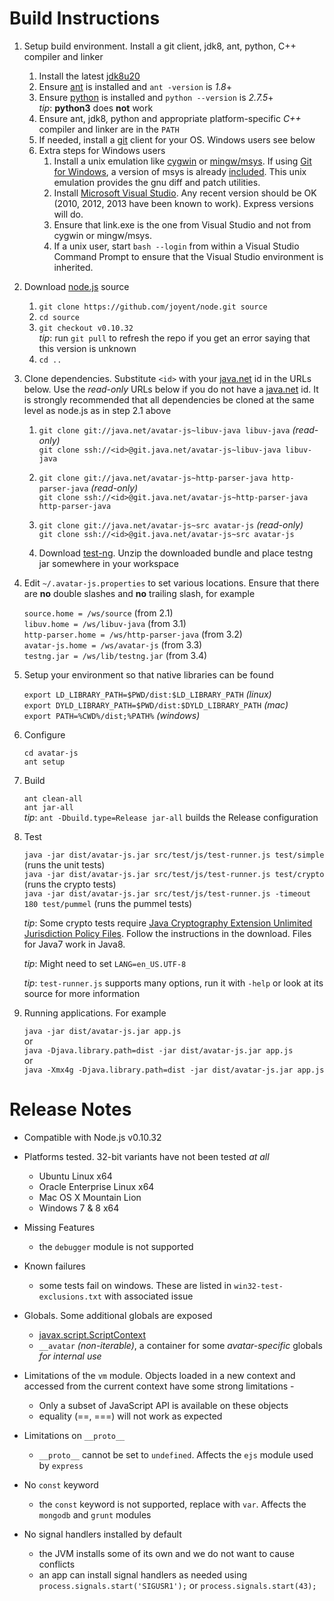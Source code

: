 Build Instructions
==================

1. Setup build environment. Install a git client, jdk8, ant, python, C++ compiler and linker

   1. Install the latest [jdk8u20](http://jdk8.java.net/download.html)
   2. Ensure [ant](http://ant.apache.org/) is installed and `ant -version` is _1.8_+
   3. Ensure [python](http://python.org/) is installed and `python --version` is _2.7.5_+ <br/>
      _tip_: __python3__ does __not__ work
   4. Ensure ant, jdk8, python and appropriate platform-specific _C++_ compiler and linker are in the `PATH`
   5. If needed, install a [git](http://git-scm.com/) client for your OS. Windows users see below
   6. Extra steps for Windows users
      1. Install a unix emulation like [cygwin](http://cygwin.com/) or
         [mingw/msys](http://mingw.org/). If using [Git for Windows](http://msysgit.github.io/),
         a version of msys is already [included](https://github.com/msysgit/msysgit/wiki/Frequently-Asked-Questions).
         This unix emulation provides the gnu diff and patch utilities.
      2. Install [Microsoft Visual Studio](http://www.visualstudio.com/en-us).
         Any recent version should be OK (2010, 2012, 2013 have been known to work).
         Express versions will do.
      3. Ensure that link.exe is the one from Visual Studio and not from cygwin or mingw/msys.
      4. If a unix user, start `bash --login` from within a Visual Studio Command Prompt to
         ensure that the Visual Studio environment is inherited.

2. Download [node.js](http://nodejs.org/) source

   1. `git clone https://github.com/joyent/node.git source`
   2. `cd source`
   3. `git checkout v0.10.32` <br/>
      _tip_: run `git pull` to refresh the repo if you get an error saying that this version is unknown
   4. `cd ..`

3. Clone dependencies. Substitute `<id>` with your [java.net](https://home.java.net/)
   id in the URLs below. Use the _read-only_ URLs below if you do not have a
   [java.net](https://home.java.net/) id.
   It is strongly recommended that all dependencies be cloned at the same level as
   node.js as in step 2.1 above

   1. `git clone git://java.net/avatar-js~libuv-java libuv-java` _(read-only)_ <br/>
      `git clone ssh://<id>@git.java.net/avatar-js~libuv-java libuv-java`

   2. `git clone git://java.net/avatar-js~http-parser-java http-parser-java` _(read-only)_ <br/>
      `git clone ssh://<id>@git.java.net/avatar-js~http-parser-java http-parser-java`

   3. `git clone git://java.net/avatar-js~src avatar-js` _(read-only)_ <br/>
      `git clone ssh://<id>@git.java.net/avatar-js~src avatar-js`

   4. Download [test-ng](http://testng.org/doc/download.html).
      Unzip the downloaded bundle and place testng jar somewhere in your workspace

4. Edit `~/.avatar-js.properties` to set various locations.
   Ensure that there are __no__ double slashes and __no__ trailing slash, for example

   `source.home = /ws/source` (from 2.1) <br/>
   `libuv.home = /ws/libuv-java` (from 3.1) <br/>
   `http-parser.home = /ws/http-parser-java` (from 3.2) <br/>
   `avatar-js.home = /ws/avatar-js` (from 3.3) <br/>
   `testng.jar = /ws/lib/testng.jar` (from 3.4) <br/>

5. Setup your environment so that native libraries can be found

   `export LD_LIBRARY_PATH=$PWD/dist:$LD_LIBRARY_PATH` _(linux)_ <br/>
   `export DYLD_LIBRARY_PATH=$PWD/dist:$DYLD_LIBRARY_PATH` _(mac)_ <br/>
   `export PATH=%CWD%/dist;%PATH%` _(windows)_ <br/>

6. Configure

   `cd avatar-js` <br/>
   `ant setup`

7. Build

   `ant clean-all` <br/>
   `ant jar-all` <br/>
   _tip_: `ant -Dbuild.type=Release jar-all` builds the Release configuration

8. Test

   `java -jar dist/avatar-js.jar src/test/js/test-runner.js test/simple` (runs the unit tests) <br/>
   `java -jar dist/avatar-js.jar src/test/js/test-runner.js test/crypto` (runs the crypto tests) <br/>
   `java -jar dist/avatar-js.jar src/test/js/test-runner.js -timeout 180 test/pummel` (runs the pummel tests) <br/>

   _tip_: Some crypto tests require
      [Java Cryptography Extension Unlimited Jurisdiction Policy Files](http://www.oracle.com/technetwork/java/javase/downloads/index.html).
      Follow the instructions in the download. Files for Java7 work in Java8.

   _tip_: Might need to set `LANG=en_US.UTF-8`

   _tip_: `test-runner.js` supports many options, run it with `-help` or look at its source for more information

9. Running applications. For example

   `java -jar dist/avatar-js.jar app.js` <br/>
   or <br/>
   `java -Djava.library.path=dist -jar dist/avatar-js.jar app.js` <br/>
   or <br/>
   `java -Xmx4g -Djava.library.path=dist -jar dist/avatar-js.jar app.js` <br/>

Release Notes
=============

+ Compatible with Node.js v0.10.32

+ Platforms tested. 32-bit variants have not been tested _at all_
  + Ubuntu Linux x64
  + Oracle Enterprise Linux x64
  + Mac OS X Mountain Lion
  + Windows 7 & 8 x64

+ Missing Features
  + the `debugger` module is not supported

+ Known failures
  + some tests fail on windows. These are listed in `win32-test-exclusions.txt` with associated issue

+ Globals. Some additional globals are exposed
  + [javax.script.ScriptContext](http://download.java.net/jdk8/docs/api/javax/script/ScriptContext.html)
  + `__avatar` _(non-iterable)_, a container for some _avatar-specific_ globals _for internal use_

+ Limitations of the `vm` module. Objects loaded in a new context and accessed
  from the current context have some strong limitations -
  + Only a subset of JavaScript API is available on these objects
  + equality (==, ===) will not work as expected

+ Limitations on `__proto__`
   + `__proto__` cannot be set to `undefined`. Affects the `ejs` module used by `express`

+ No `const` keyword
   + the `const` keyword is not supported, replace with `var`. Affects the `mongodb` and `grunt` modules

+ No signal handlers installed by default
   + the JVM installs some of its own and we do not want to cause conflicts
   + an app can install signal handlers as needed using
      `process.signals.start('SIGUSR1');`
   or
      `process.signals.start(43);`

